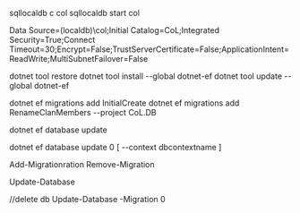 ﻿
sqllocaldb c col
sqllocaldb start col




Data Source=(localdb)\col;Initial Catalog=CoL;Integrated Security=True;Connect Timeout=30;Encrypt=False;TrustServerCertificate=False;ApplicationIntent=ReadWrite;MultiSubnetFailover=False



dotnet tool restore
dotnet tool install --global dotnet-ef
dotnet tool update --global dotnet-ef

dotnet ef migrations add InitialCreate
dotnet ef migrations add RenameClanMembers --project CoL.DB

dotnet ef database update

dotnet ef database update 0 [ --context dbcontextname ]



Add-Migrationration
Remove-Migration

Update-Database

//delete db
Update-Database -Migration 0
